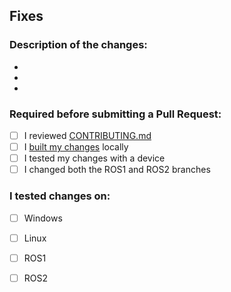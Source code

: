 <!-- 
     All pull requests should fix a Triage Approved issue. Put that issue # here:
     e.g. ## Fixes #300. 
-->
## Fixes #

### Description of the changes:
-
-
-

<!-- Please check off the appropriate boxes with [x] before submitting your pull request -->
### Required before submitting a Pull Request:
- [ ] I reviewed [CONTRIBUTING.md](https://github.com/microsoft/Azure_Kinect_ROS_Driver/blob/master/CONTRIBUTING.md)
- [ ] I [built my changes](https://github.com/microsoft/Azure_Kinect_ROS_Driver/blob/master/docs/building.md) locally
- [ ] I tested my changes with a device
- [ ] I changed both the ROS1 and ROS2 branches

<!-- Please test on both Windows and Linux as well as ROS1 and ROS2. Please check off the appropriate boxes with [x]  -->
### I tested changes on: 
- [ ] Windows
- [ ] Linux
- [ ] ROS1
- [ ] ROS2


<!-- Specify how you tested your changes (i.e. manual/ad-hoc testing, automated testing, new automated tests added)-->

